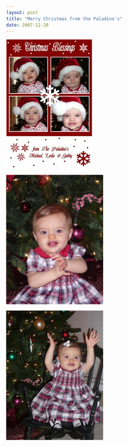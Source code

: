 ```yaml
---
layout: post
title: "Merry Christmas from the Paladino's"
date: 2007-12-20
---
```


<p><img alt="" height="350" src="/assets/images/2007-12-20-ChristmasCard(Custom).jpg" width="233"/></p>
<p><img alt="" height="350" src="/assets/images/2007-12-20-P1010634(Custom).jpg" width="263"/></p>
<img alt="" height="350" src="/assets/images/2007-12-20-P1010657(Custom).jpg" width="263"/>